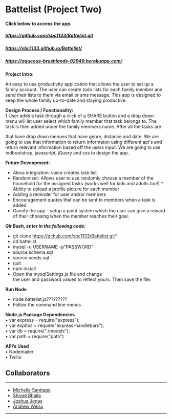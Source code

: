 # Battelist (Project Two)

**Click below to access the app.** 
##### https://github.com/sbc1133/Battelist.git 
##### https://sbc1133.github.io/Battelist/
##### https://aqueous-brushlands-92949.herokuapp.com/


**Project Intro:** 

An easy to use productivity application that allows the user to set up a family account.  The user can create todo lists for each family member and send their lists to them via email or sms message. This app is designed to keep the whole family up-to-date and staying productive. 

**Design Process / Functionailty:**   
1.User adds a task through a click of a SHARE button and a drop down menu will let user select which family member that task belongs to. The task is then added under the family members name.  After all the tasks are 


that have drop down menues that have genre, distance and date. We are going to use that information to return informaton using different api's and return relevant information based off the users input. We are going to use mdbootstrap, javascript, jQuery and css to design the app.

**Future Deveopment:**  
* Alexa integration: voice creates task list  
* Randomizer: Allows user to use randomly choose a member of the household for the assigned tasks (works well for kids and adults too!)  * Ability to upload a profile picture for each member   
* Adding a reminder for user and/or members  
* Encouragement quotes that can be sent to members when a task is added  
* Gamify the app - setup a point system which the user can give a reward of their choosing when the member reaches their goal.


***Git Bash, enter in the following code:***  
* git clone https://github.com/sbc1133/Battelist.git*  
* cd battelist  
* mysql -u USERNAME -p"PASSWORD"  
* source schema.sql  
* source seeds.sql  
* quit  
* npm install  
* Open the mysqlSettings.js file and change the user and password values to reflect yours. Then save the file.

**Run Node**  
* node battelist.js?????????  
* Follow the command line menus  

**Node.js Package Dependencies**  
    • var express = require("express");  
    • var exphbs = require("express-handlebars");  
    • var db = require("./models");  
    • var path = require("path")  
      
**API’s Used**  
    • Nodemailer  
    • Twilio  
    
## Collaborators
___________________________________________________________________________________________________________________________________
* [Michelle Santiago](https://github.com/msantiago2222)  
* [Shivali Bhalla](https://github.com/sbc1133)  
* [Joshua Jonas](https://github.com/NotThatJonas)  
* [Andrew Weiss](https://github.com/wandrew8)  
___________________________________________________________________________________________________________________________________
